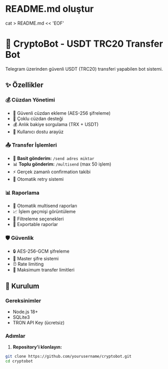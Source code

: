 # README.md oluştur
cat > README.md << 'EOF'
# 🤖 CryptoBot - USDT TRC20 Transfer Bot

Telegram üzerinden güvenli USDT (TRC20) transferi yapabilen bot sistemi.

## ✨ Özellikler

### 💰 Cüzdan Yönetimi
- 🔐 Güvenli cüzdan ekleme (AES-256 şifreleme)
- 💼 Çoklu cüzdan desteği
- 💰 Anlık bakiye sorgulama (TRX + USDT)
- 📱 Kullanıcı dostu arayüz

### 📤 Transfer İşlemleri
- 🚀 **Basit gönderim:** `/send adres miktar`
- 📊 **Toplu gönderim:** `/multisend` (max 50 işlem)
- ⚡ Gerçek zamanlı confirmation takibi
- 🔄 Otomatik retry sistemi

### 📊 Raporlama
- 📄 Otomatik multisend raporları
- 📈 İşlem geçmişi görüntüleme
- 📱 Filtreleme seçenekleri
- 💾 Exportable raporlar

### 🛡️ Güvenlik
- 🔒 AES-256-GCM şifreleme
- 🔑 Master şifre sistemi
- ⏰ Rate limiting
- 🚫 Maksimum transfer limitleri

## 🚀 Kurulum

### Gereksinimler
- Node.js 18+
- SQLite3
- TRON API Key (ücretsiz)

### Adımlar

1. **Repository'i klonlayın:**
```bash
git clone https://github.com/yourusername/cryptobot.git
cd cryptobot
